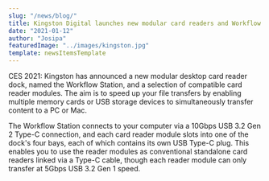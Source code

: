 ```yaml
---
slug: "/news/blog/"
title: Kingston Digital launches new modular card readers and Workflow Station Dock
date: "2021-01-12"
author: "Josipa"
featuredImage: "../images/kingston.jpg"
template: newsItemsTemplate
---
```

CES 2021: Kingston has announced a new modular desktop card reader dock, named the Workflow Station, and a selection of compatible card reader modules. The aim is to speed up your file transfers by enabling multiple memory cards or USB storage devices to simultaneously transfer content to a PC or Mac.

The Workflow Station connects to your computer via a 10Gbps USB 3.2 Gen 2 Type-C connection, and each card reader module slots into one of the dock's four bays, each of which contains its own USB Type-C plug. This enables you to use the reader modules as conventional standalone card readers linked via a Type-C cable, though each reader module can only transfer at 5Gbps USB 3.2 Gen 1 speed.